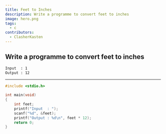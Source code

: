 ```yaml
---
title: Feet to Inches
description: Write a programme to convert feet to inches
image: hero.png
tags:
  - c
contributors:
  - ClasherKasten
---
```


## Write a programme to convert feet to inches

```txt
Input  : 1
Output : 12
```

---

<CodeBlock>

```c
#include <stdio.h>

int main(void)
{
    int feet;
    printf("Input  : ");
    scanf("%d", &feet);
    printf("Output : %d\n", feet * 12);
    return 0;
}
```

</CodeBlock>
